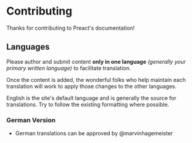 # Contributing

Thanks for contributing to Preact's documentation!

## Languages

Please author and submit content **only in one language** _(generally your primary written language)_ to facilitate translation.

Once the content is added, the wonderful folks who help maintain each translation will work to apply those changes to the other languages.

English is the site's default language and is generally the source for translations. Try to follow the existing formatting where possible.

### German Version

* German translations can be approved by @marvinhagemeister
